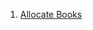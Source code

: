 1. [Allocate Books](https://www.codingninjas.com/codestudio/problem-details/allocate-books_1090540)
